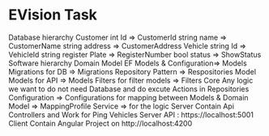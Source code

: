 # EVision Task

Database hierarchy 
  Customer 
      int Id => CustomerId
      string name => CustomerName
      string address => CustomerAddress
  Vehicle
      string Id => VehicleId
      string register Plate => RegisterNumber
      bool status => ShowStatus
Software hierarchy
  Domain Model
      EF Models & Configuration=> Models
      Migrations for DB => Migrations
      Repository Pattern => Respositories
  Model
      Models for API => Models
      Filters for filter models => Filters
  Core
      Any logic we want to do not need Database and do excute Actions in Repositories
      Configuration => Configurations
          for mapping between Models & Domain Model => MappingProfile
      Service =>  for the logic
  Server
      Contain Api Controllers and Work for Ping Vehicles
      Server API : https://localhost:5001
  Client
      Contain Angular Project on http://localhost:4200  
